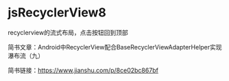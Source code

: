 # jsRecyclerView8
recyclerview的流式布局，点击按钮回到顶部

简书文章：Android中RecyclerView配合BaseRecyclerViewAdapterHelper实现瀑布流（九）

简书链接：https://www.jianshu.com/p/8ce02bc867bf
